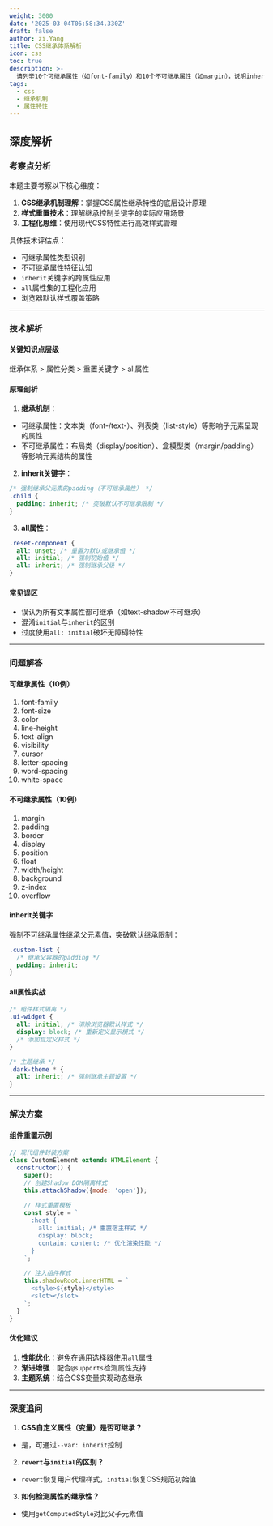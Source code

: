 ```yaml
---
weight: 3000
date: '2025-03-04T06:58:34.330Z'
draft: false
author: zi.Yang
title: CSS继承体系解析
icon: css
toc: true
description: >-
  请列举10个可继承属性（如font-family）和10个不可继承属性（如margin），说明inherit关键字在重置不可继承属性时的作用，并演示通过all属性快速重置元素样式的应用场景。
tags:
  - css
  - 继承机制
  - 属性特性
---
```


## 深度解析

### 考察点分析

本题主要考察以下核心维度：

1. **CSS继承机制理解**：掌握CSS属性继承特性的底层设计原理
2. **样式重置技术**：理解继承控制关键字的实际应用场景
3. **工程化思维**：使用现代CSS特性进行高效样式管理

具体技术评估点：

- 可继承属性类型识别
- 不可继承属性特征认知
- `inherit`关键字的跨属性应用
- `all`属性集的工程化应用
- 浏览器默认样式覆盖策略

---

### 技术解析

#### 关键知识点层级

继承体系 > 属性分类 > 重置关键字 > all属性

#### 原理剖析

1. **继承机制**：

- 可继承属性：文本类（font-/text-）、列表类（list-style）等影响子元素呈现的属性
- 不可继承属性：布局类（display/position）、盒模型类（margin/padding）等影响元素结构的属性

2. **inherit关键字**：

```css
/* 强制继承父元素的padding（不可继承属性） */
.child {
  padding: inherit; /* 突破默认不可继承限制 */
}
```

3. **all属性**：

```css
.reset-component {
  all: unset; /* 重置为默认或继承值 */
  all: initial; /* 强制初始值 */
  all: inherit; /* 强制继承父级 */
}
```

#### 常见误区

- 误认为所有文本属性都可继承（如text-shadow不可继承）
- 混淆`initial`与`inherit`的区别
- 过度使用`all: initial`破坏无障碍特性

---

### 问题解答

#### 可继承属性（10例）

1. font-family
2. font-size
3. color
4. line-height
5. text-align
6. visibility
7. cursor
8. letter-spacing
9. word-spacing
10. white-space

#### 不可继承属性（10例）

1. margin
2. padding
3. border
4. display
5. position
6. float
7. width/height
8. background
9. z-index
10. overflow

#### inherit关键字

强制不可继承属性继承父元素值，突破默认继承限制：

```css
.custom-list {
  /* 继承父容器的padding */
  padding: inherit; 
}
```

#### all属性实战

```css
/* 组件样式隔离 */
.ui-widget {
  all: initial; /* 清除浏览器默认样式 */
  display: block; /* 重新定义显示模式 */
  /* 添加自定义样式 */
}

/* 主题继承 */
.dark-theme * {
  all: inherit; /* 强制继承主题设置 */
}
```

---

### 解决方案

#### 组件重置示例

```javascript
// 现代组件封装方案
class CustomElement extends HTMLElement {
  constructor() {
    super();
    // 创建Shadow DOM隔离样式
    this.attachShadow({mode: 'open'});
    
    // 样式重置模板
    const style = `
      :host {
        all: initial; /* 重置宿主样式 */
        display: block;
        contain: content; /* 优化渲染性能 */
      }
    `;
    
    // 注入组件样式
    this.shadowRoot.innerHTML = `
      <style>${style}</style>
      <slot></slot>
    `;
  }
}
```

#### 优化建议

1. **性能优化**：避免在通用选择器使用`all`属性
2. **渐进增强**：配合`@supports`检测属性支持
3. **主题系统**：结合CSS变量实现动态继承

---

### 深度追问

1. **CSS自定义属性（变量）是否可继承？**

- 是，可通过`--var: inherit`控制

2. **`revert`与`initial`的区别？**

- `revert`恢复用户代理样式，`initial`恢复CSS规范初始值

3. **如何检测属性的继承性？**

- 使用`getComputedStyle`对比父子元素值
